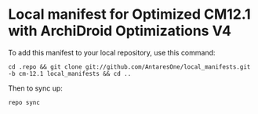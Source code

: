 Local manifest for Optimized CM12.1 with ArchiDroid Optimizations V4
==============

To add this manifest to your local repository, use this command:

    cd .repo && git clone git://github.com/AntaresOne/local_manifests.git -b cm-12.1 local_manifests && cd ..
    
Then to sync up:

    repo sync
